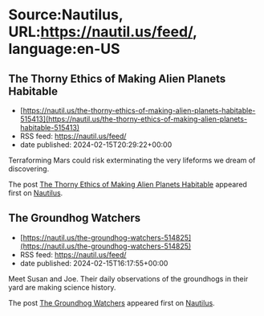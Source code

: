 # Source:Nautilus, URL:https://nautil.us/feed/, language:en-US

## The Thorny Ethics of Making Alien Planets Habitable
 - [https://nautil.us/the-thorny-ethics-of-making-alien-planets-habitable-515413](https://nautil.us/the-thorny-ethics-of-making-alien-planets-habitable-515413)
 - RSS feed: https://nautil.us/feed/
 - date published: 2024-02-15T20:29:22+00:00

<p>Terraforming Mars could risk exterminating the very lifeforms we dream of discovering.</p>
<p>The post <a href="https://nautil.us/the-thorny-ethics-of-making-alien-planets-habitable-515413/">The Thorny Ethics of Making Alien Planets Habitable</a> appeared first on <a href="https://nautil.us">Nautilus</a>.</p>

## The Groundhog Watchers
 - [https://nautil.us/the-groundhog-watchers-514825](https://nautil.us/the-groundhog-watchers-514825)
 - RSS feed: https://nautil.us/feed/
 - date published: 2024-02-15T16:17:55+00:00

<p>Meet Susan and Joe. Their daily observations of the groundhogs in their yard are making science history.</p>
<p>The post <a href="https://nautil.us/the-groundhog-watchers-514825/">The Groundhog Watchers</a> appeared first on <a href="https://nautil.us">Nautilus</a>.</p>

